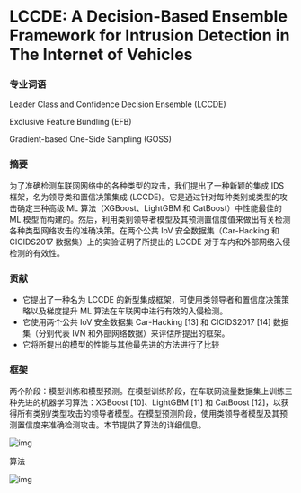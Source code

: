 # LCCDE: A Decision-Based Ensemble Framework for Intrusion Detection in The Internet of Vehicles

### 专业词语



Leader Class and Confidence Decision Ensemble (LCCDE)

Exclusive Feature Bundling (EFB)

Gradient-based One-Side Sampling (GOSS)



### 摘要

为了准确检测车联网网络中的各种类型的攻击，我们提出了一种新颖的集成 IDS 框架，名为领导类和置信决策集成 (LCCDE)。它是通过针对每种类别或类型的攻击确定三种高级 ML  算法（XGBoost、LightGBM 和 CatBoost）中性能最佳的 ML  模型而构建的。然后，利用类别领导者模型及其预测置信度值来做出有关检测各种类型网络攻击的准确决策。在两个公共 IoV  安全数据集（Car-Hacking 和 CICIDS2017 数据集）上的实验证明了所提出的 LCCDE 对于车内和外部网络入侵检测的有效性。



### 贡献

- 它提出了一种名为 LCCDE 的新型集成框架，可使用类领导者和置信度决策策略以及梯度提升 ML 算法在车联网中进行有效的入侵检测。
- 它使用两个公共 IoV 安全数据集 Car-Hacking [13] 和 CICIDS2017 [14] 数据集（分别代表 IVN 和外部网络数据）来评估所提出的框架。
- 它将所提出的模型的性能与其他最先进的方法进行了比较

### 框架

两个阶段：模型训练和模型预测。在模型训练阶段，在车联网流量数据集上训练三种先进的机器学习算法：XGBoost [10]、LightGBM  [11] 和 CatBoost  [12]，以获得所有类别/类型攻击的领导者模型。在模型预测阶段，使用类领导者模型及其预测置信度来准确检测攻击。本节提供了算法的详细信息。



![img](https://cdn.xljsci.com/literature/125823255/page3/osucj3.png)



算法

![img](https://oss.xljsci.com//literature/125823255/page0/1733195522418.png)